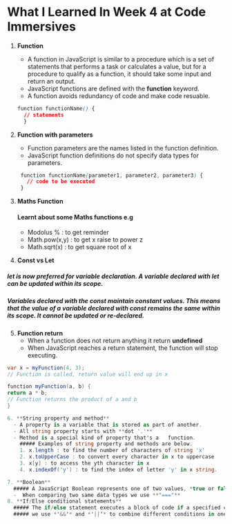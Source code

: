 # What I Learned In Week 4 at Code Immersives
1. **Function**
    - A function in JavaScript is similar to a procedure which is a set of statements that performs a task or calculates a value, but for a procedure to qualify as a function, it should take some input and return an output. 
    - JavaScript functions are defined with the **function** keyword.
    - A function avoids redundancy of code and make code resuable.
    ``` css
    function functionName() {
      // statements
      }  
 
2. **Function with parameters**
   - Function parameters are the names listed in the function definition.
   - JavaScript function definitions do not specify data types for parameters.
   ``` css
    function functionName(parameter1, parameter2, parameter3) {
      // code to be executed
    }
    ```
  
3. **Maths Function**
   #### Learnt about some Maths functions e.g
    - Modolus % : to get reminder
    - Math.pow(x,y) : to get x raise to power z
    - Math.sqrt(x) : to get square root of x

4. **Const vs Let**
  ##### *let* is now preferred for variable declaration. A variable declared with *let* can be updated within its scope.
  ##### Variables declared with the *const* maintain constant values. This means that the value of a variable declared with *const* remains the same within its scope. It cannot be updated or re-declared.

5. **Function return**
    - When a function does not return anything it return **undefined**
    - When JavaScript reaches a return statement, the function will stop executing.
  ``` cs 
  var x = myFunction(4, 3);  
  // Function is called, return value will end up in x

  function myFunction(a, b) {
  return a * b;             
  // Function returns the product of a and b
  }

6. **String property and method**
    - A property is a variable that is stored as part of another.
    - All string property starts with **dot '.'**
    - Method is a special kind of property that's a   function.
      ##### Examples of string property and methods are below.
      1. x.length : to find the number of characters of string 'x'
      2. x.toUpperCase : to convert every character in x to uppercase 
      3. x[y] : to access the yth character in x
      4. x.indexOf('y') : to find the index of letter 'y' in x string.

  7. **Boolean**
    ##### A JavaScript Boolean represents one of two values, *true or false*. It is mainly use when comparing and/or in conditional statements.
    -  When comparing two same data types we use **"==="**
  8. **If/Else conditional statements**
    ##### The if/else statement executes a block of code if a specified condition is true. If the condition is false, another block of code can be executed. The if/else statement is a part of JavaScript's "Conditional" Statements, which are used to perform different actions based on different conditions.
    ##### we use *'&&'* and *'||'* to combine different conditions in one statement know as complex conditional statement.

    


   


    

  
